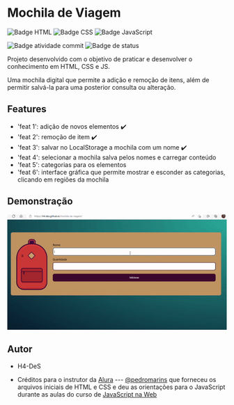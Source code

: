 # Mochila de Viagem

![Badge HTML](https://img.shields.io/badge/HTML5-E34F26?style=for-the-badge&logo=html5&logoColor=white) ![Badge CSS](https://img.shields.io/badge/CSS3-1572B6?style=for-the-badge&logo=css3&logoColor=white) ![Badge JavaScript](https://img.shields.io/badge/JavaScript-F7DF1E?style=for-the-badge&logo=javascript&logoColor=black) 

![Badge atividade commit](https://img.shields.io/github/commit-activity/m/h4-DeS/mochila-de-viagem) ![Badge de status](https://img.shields.io/badge/status-em%20desenvolvimento-yellow) 
<p>Projeto desenvolvido com o objetivo de praticar e desenvolver o conhecimento em HTML, CSS e JS.</p>
<p>Uma mochila digital que permite a adição e remoção de itens, além de permitir salvá-la para uma posterior consulta ou alteração.</p>

## Features

- 'feat 1': adição de novos elementos :heavy_check_mark: 
- 'feat 2': remoção de item :heavy_check_mark: 
- 'feat 3': salvar no LocalStorage a mochila com um nome :heavy_check_mark:
- 'feat 4': selecionar a mochila salva pelos nomes e carregar conteúdo
- 'feat 5': categorias para os elementos
- 'feat 6': interface gráfica que permite mostrar e esconder as categorias, clicando em regiões da mochila

## Demonstração
<p align="center">
<img src="https://github.com/H4-DeS/mochila-de-viagem/blob/main/preview.gif">
</p>

## Autor

- H4-DeS

- Créditos para o instrutor da <a href="https://www.alura.com.br/">Alura</a> --- <a href="https://github.com/pedromarins">@pedromarins</a> que forneceu os arquivos iniciais de HTML e CSS e deu as orientações para o JavaScript durante as aulas do curso de <a href="https://cursos.alura.com.br/course/javascript-web-armazenando-dados-navegador/">JavaScript na Web</a></p>

